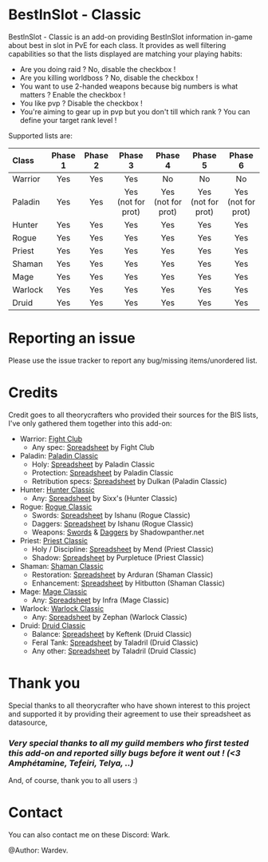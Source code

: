 # BestInSlot - Classic
BestInSlot - Classic is an add-on providing BestInSlot information in-game about best in slot in PvE for each class. It provides as well filtering capabilities so that the lists displayed are matching your playing habits:
- Are you doing raid ? No, disable the checkbox !
- Are you killing worldboss ? No, disable the checkbox !
- You want to use 2-handed weapons because big numbers is what matters ? Enable the checkbox !
- You like pvp ? Disable the checkbox !
- You're aiming to gear up in pvp but you don't till which rank ? You can define your target rank level !

Supported lists are:

| Class  | Phase 1 | Phase 2 | Phase 3 | Phase 4 | Phase 5 | Phase 6 | 
| :--- | :---: | :---: | :---: | :---: | :---: | :---: |
| Warrior  | Yes  |  Yes  |  Yes  |  No  | No  | No  |
| Paladin  | Yes  |  Yes  |  Yes (not for prot)  |  Yes (not for prot)  | Yes (not for prot)  | Yes (not for prot)  |
| Hunter  | Yes  |  Yes  |  Yes  |  Yes  | Yes  | Yes  |
| Rogue  | Yes  |  Yes  |  Yes  |  Yes  | Yes  | Yes  |
| Priest  | Yes  |  Yes  |  Yes  |  Yes  | Yes  | Yes  |
| Shaman  | Yes  |  Yes  |  Yes  |  Yes  | Yes  | Yes  |
| Mage  | Yes  |  Yes  |  Yes  |  Yes  | Yes  | Yes  |
| Warlock  | Yes  |  Yes  |  Yes  |  Yes  | Yes  | Yes  |
| Druid  | Yes  |  Yes  |  Yes  |  Yes  | Yes  | Yes  |

# Reporting an issue #

Please use the issue tracker to report any bug/missing items/unordered list.

# Credits #

Credit goes to all theorycrafters who provided their sources for the BIS lists, I've only gathered them together into this add-on:
- Warrior: [Fight Club](https://discord.gg/fightclub)
    - Any spec: [Spreadsheet](https://docs.google.com/spreadsheets/d/1YXJpasqqodeq9B4jeUZDP9khFQf5QocyMby6moydJWk/htmlview?sle=true#) by Fight Club   
- Paladin: [Paladin Classic](https://discord.gg/6YS3tH)
    - Holy: [Spreadsheet](https://docs.google.com/spreadsheets/d/1lSZzNVHKsvG13WRnDuqbAZyQ47ktVytB3Z2CbW7XHdA/edit#gid=1331745877) by Paladin Classic
    - Protection: [Spreadsheet](https://docs.google.com/spreadsheets/d/1B2Mfv6F5qVetmnFsUDQITFtjXnG-6Mk3BOYxblJMIb0/edit#gid=0) by Paladin Classic
    - Retribution specs: [Spreadsheet](https://docs.google.com/document/d/1WRlEBESz643MSNsnnHsC6MOk4u0vH4zocUzqv9HQ6rU/edit) by Dulkan (Paladin Classic)
- Hunter: [Hunter Classic](https://discord.gg/W8Rh7V)
    - Any: [Spreadsheet](https://docs.google.com/spreadsheets/d/1BIlB2P1kyV_QdD4ULQzvZvS6hK6BDouUQkyHQzCvBGI/edit#gid=333718892) by Sixx's (Hunter Classic)
- Rogue: [Rogue Classic](https://discord.gg/KwbChG)
    - Swords: [Spreadsheet](https://docs.google.com/spreadsheets/d/1Cx-PFLoVH5xJAuyDIdN0thxiAe19hDFKApcZ10A1FoQ/edit#gid=0) by Ishanu (Rogue Classic)
    - Daggers: [Spreadsheet](https://docs.google.com/spreadsheets/d/1Cx-PFLoVH5xJAuyDIdN0thxiAe19hDFKApcZ10A1FoQ/edit#gid=0) by Ishanu (Rogue Classic)
    - Weapons: [Swords](https://shadowpanther.net/swords-pve.htm) & [Daggers](https://shadowpanther.net/daggers-pve.htm) by Shadowpanther.net
- Priest: [Priest Classic](https://discord.gg/uHddYR)
    - Holy / Discipline: [Spreadsheet](https://docs.google.com/spreadsheets/d/15heFli2p4yjWeOVR8VtLPM9jIKRlBwlYcjC4BH6gOzw/edit#gid=1052763076) by Mend (Priest Classic)
    - Shadow: [Spreadsheet](https://docs.google.com/spreadsheets/d/1F1IVqSt1MEJ9yjZ9rn1aKGIWNkJiA_CNmn6fLUpakb4/edit#gid=600475609) by Purpletuce (Priest Classic)
- Shaman: [Shaman Classic](https://discord.gg/UZNRWc)
    - Restoration: [Spreadsheet](https://docs.google.com/spreadsheets/d/1NK0C0bU92mgoiDsP0wgir3_HINzTkWrIL1PCZlYB5X8/edit#gid=494157742) by Arduran (Shaman Classic)
    - Enhancement: [Spreadsheet](https://docs.google.com/spreadsheets/d/1AJrGjWVLrm1CnjAZOblUDzjAqKN9BX0RgqoCWSuFPEM/edit#gid=1171656458) by Hitbutton (Shaman Classic)
- Mage: [Mage Classic](https://discord.gg/NeqaE6)
    - Any: [Spreadsheet](https://docs.google.com/spreadsheets/d/1uCXQni8Ndf0RuKfgNUlQ_jzfKIYmsCVuYXS_P3OaKUY/edit#gid=453565014) by Infra (Mage Classic)
- Warlock: [Warlock Classic](https://discord.gg/2mWbw2)
    - Any: [Spreadsheet](https://docs.google.com/spreadsheets/d/1vOXDJ-KtiynRKEgtDYMzQZ1i3xg1BaCYdzKEOQ7ve2w/edit#gid=1204528416) by Zephan (Warlock Classic)
- Druid: [Druid Classic](https://discord.gg/NkzzXu)
    - Balance: [Spreadsheet](https://forum.classicwow.live/topic/726/by-the-great-winds-i-come-classic-balance-druid-theorycraft-spreadsheet-v1-4) by Keftenk (Druid Classic)
    - Feral Tank: [Spreadsheet](https://docs.google.com/spreadsheets/d/e/2PACX-1vSVcmgixKaP9LC-rrqS4D2rojIz48KwKA8QBmJloX1h7f8BkUloVuiw19eR2U5WvVT4InYgnPunUo49/pubhtml#) by Taladril (Druid Classic)
    - Any other: [Spreadsheet](https://docs.google.com/spreadsheets/d/1wGBasFY8fFGpBtiD1TAUBB99wxboCSVh5MW_6b_z0oU/pubhtml#) by Taladril (Druid Classic)

# Thank you #

Special thanks to all theorycrafter who have shown interest to this project and supported it by providing their agreement to use their spreadsheet as datasource,

### *Very special thanks to all my guild members who first tested this add-on and reported silly bugs before it went out ! (<3 Amphétamine, Tefeiri, Telya, ..)* ###

And, of course, thank you to all users :)

# Contact #

You can also contact me on these Discord: Wark.

@Author: Wardev.